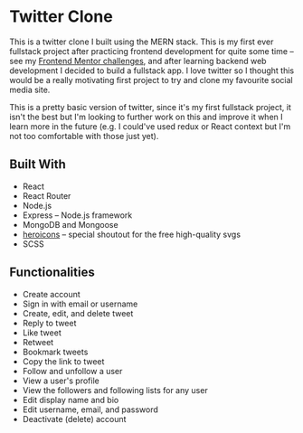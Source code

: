 # Twitter Clone

This is a twitter clone I built using the MERN stack. This is my first ever fullstack project after practicing frontend development for quite some time – see my [Frontend Mentor challenges](https://github.com/nkhatri7/Frontend-Mentor-Challenges), and after learning backend web development I decided to build a fullstack app. I love twitter so I thought this would be a really motivating first project to try and clone my favourite social media site.

This is a pretty basic version of twitter, since it's my first fullstack project, it isn't the best but I'm looking to further work on this and improve it when I learn more in the future (e.g. I could've used redux or React context but I'm not too comfortable with those just yet).

## Built With
- React
- React Router
- Node.js
- Express – Node.js framework
- MongoDB and Mongoose
- [heroicons](https://heroicons.com/) – special shoutout for the free high-quality svgs
- SCSS

## Functionalities
- Create account
- Sign in with email or username
- Create, edit, and delete tweet
- Reply to tweet
- Like tweet
- Retweet
- Bookmark tweets
- Copy the link to tweet
- Follow and unfollow a user
- View a user's profile
- View the followers and following lists for any user
- Edit display name and bio
- Edit username, email, and password
- Deactivate (delete) account
